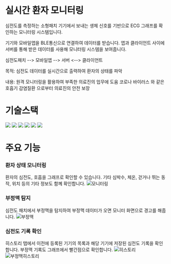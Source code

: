 # 실시간 환자 모니터링 
심전도를 측정하는 소형패치 기기에서 보내는 생체 신호를 기반으로 ECG 그래프를 확인하는 모니터링 시스템입니다.

기기와 모바일앱을 BLE통신으로 연결하여 데이터를 받습니다.
앱과 클라이언트 사이에 서버를 통해 받은 데이터를 사용해 모니터링 시스템을 보여줍니다. 

심전도패치 --> 모바일앱 --> 서버 <--> 클라이언트


목적: 	심전도 데이터를 실시간으로 출력하여 환자의 상태를 파악


내용: 	원격 모니터링을 활용하여 부족한 의료진의 업무에 도움
	코로나 바이러스 와 같은 호흡기 감염질환 으로부터 의료진의 	안전 보장

# 기술스택
<img src="https://img.shields.io/badge/typescript-3178C6?style=flat-square&logo=typescript&logoColor=white"/>
<img src="https://img.shields.io/badge/dart-0175C2?style=flat-square&logo=dart&logoColor=white"/>
<img src="https://img.shields.io/badge/angular-0F0F11?style=flat-square&logo=angular&logoColor=white"/>
<img src="https://img.shields.io/badge/FLutter-02569B?style=flat-square&logo=FLutter&logoColor=white"/>
<img src="https://img.shields.io/badge/mongodb-47A248?style=flat-square&logo=mongodb&logoColor=white"/>
<img src="https://img.shields.io/badge/nodedotjs-339933?style=flat-square&logo=nodedotjs&logoColor=white"/>



# 주요 기능
### 환자 상태 모니터링
환자의 심전도, 호흡을 그래프로 확인할 수 있습니다. 기타 심박수, 체온, 걷거나 뛰는 동작, 위치 등의 기타 정보도 함꼐 확인합니다.
![모니터링](https://github.com/vpfl95/flutter_ble/assets/68257796/c3f406ce-7200-4646-8b73-5b2a159f0a73)

### 부정맥 탐지
심전도 패치에서 부정맥을 탐지하여 부정맥 데이터가 오면 모니터 화면으로 경고를 해줍니다.
![부정맥](https://github.com/vpfl95/flutter_ble/assets/68257796/dc920392-49f5-4ec4-a984-893aa8429fb5)

### 심전도 기록 확인
히스토리 탭에서 이전에 등록된 기기의 목록과 해당 기기에 저장된 심전도 기록을 확인합니다.
부정맥 기록도 그래프에서 빨간점으로 확인합니다. 
![히스토리](https://github.com/vpfl95/flutter_ble/assets/68257796/58aab274-a947-416e-887a-42d3cbcc882f)
![부정맥히스토리](https://github.com/vpfl95/flutter_ble/assets/68257796/511116aa-fe38-4883-92a4-5fe747933102)
